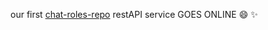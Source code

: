
our first [chat-roles-repo](https://repo-sandbox.roles.chat/docs/api#/) restAPI service GOES ONLINE :smile: :sparkles:

